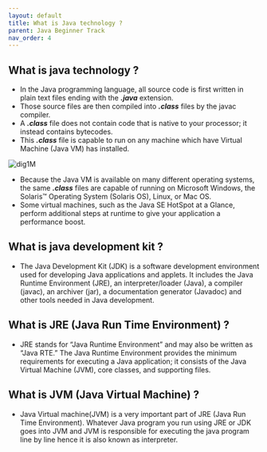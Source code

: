 ```yaml
---
layout: default
title: What is Java technology ? 
parent: Java Beginner Track
nav_order: 4
---
```

## What is java technology ?
* In the Java programming language, all source code is first written in plain text files ending with the **_.java_** extension.
* Those source files are then compiled into **_.class_** files by the javac compiler.
* A **_.class_** file does not contain code that is native to your processor; it instead contains bytecodes.
* This **_.class_** file is capable to run on any machine which have Virtual Machine (Java VM) has installed.

![dig1M](https://raw.githubusercontent.com/sangam14/JavaLabs/master/img/dig1.png)



* Because the Java VM is available on many different operating systems, the same **_.class_** files are capable of running on Microsoft Windows, the Solaris™ Operating System (Solaris OS), Linux, or Mac OS.
* Some virtual machines, such as the Java SE HotSpot at a Glance, perform additional steps at runtime to give your application a performance boost.

## What is java development kit ?
* The Java Development Kit (JDK) is a software development environment used for developing Java applications and applets. It includes the Java Runtime Environment (JRE), an interpreter/loader (Java), a compiler (javac), an archiver (jar), a documentation generator (Javadoc) and other tools needed in Java development.

## What is JRE (Java Run Time Environment) ?
* JRE stands for “Java Runtime Environment” and may also be written as “Java RTE.” The Java Runtime Environment provides the minimum requirements for executing a Java application; it consists of the Java Virtual Machine (JVM), core classes, and supporting files.
  
## What is JVM (Java Virtual Machine) ?
* Java Virtual machine(JVM) is a very important part of JRE (Java Run Time Environment). Whatever Java program you run using JRE or JDK goes into JVM and JVM is responsible for executing the java program line by line hence it is also known as interpreter. 
  

